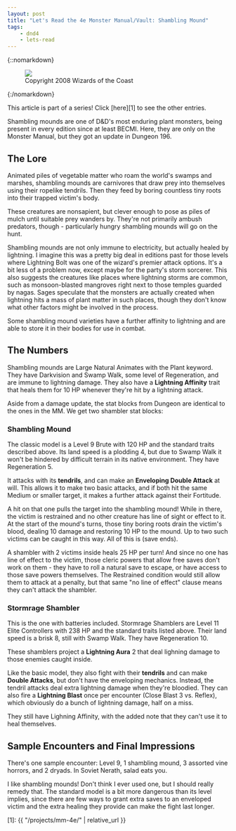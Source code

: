 ```yaml
---
layout: post
title: "Let's Read the 4e Monster Manual/Vault: Shambling Mound"
tags:
    - dnd4
    - lets-read
---
```


{::nomarkdown}
<figure class="right">
  <img src="{{ "/assets/wir-mm-4e-shambling-mound.png" | absolute_url }}"/>
  <figcaption>
    Copyright 2008 Wizards of the Coast
  </figcaption>
</figure>
{:/nomarkdown}

This article is part of a series! Click [here][1] to see the other entries.

Shambling mounds are one of D&D's most enduring plant monsters, being present in
every edition since at least BECMI. Here, they are only on the Monster Manual,
but they got an update in Dungeon 196.

## The Lore

Animated piles of vegetable matter who roam the world's swamps and marshes,
shambling mounds are carnivores that draw prey into themselves using their
ropelike tendrils. Then they feed by boring countless tiny roots into their
trapped victim's body.

These creatures are nonsapient, but clever enough to pose as piles of mulch
until suitable prey wanders by. They're not primarily ambush predators, though -
particularly hungry shambling mounds will go on the hunt.

Shambling mounds are not only immune to electricity, but actually healed by
lightning. I imagine this was a pretty big deal in editions past for those
levels where Lightning Bolt was one of the wizard's premier attack options. It's
a bit less of a problem now, except maybe for the party's storm sorcerer.  This
also suggests the creatures like places where lightning storms are common, such
as monsoon-blasted mangroves right next to those temples guarded by nagas. Sages
speculate that the monsters are actually created when lightning hits a mass of
plant matter in such places, though they don't know what other factors might be
involved in the process.

Some shambling mound varieties have a further affinity to lightning and are able
to store it in their bodies for use in combat.

## The Numbers

Shambling mounds are Large Natural Animates with the Plant keyword. They have
Darkvision and Swamp Walk, some level of Regeneration, and are immune to
lightning damage. They also have a **Lightning Affinity** trait that heals them
for 10 HP whenever they're hit by a lightning attack.

Aside from a damage update, the stat blocks from Dungeon are identical to the
ones in the MM. We get two shambler stat blocks:

### Shambling Mound

The classic model is a Level 9 Brute with 120 HP and the standard traits
described above. Its land speed is a plodding 4, but due to Swamp Walk it won't
be hindered by difficult terrain in its native environment. They have
Regeneration 5.

It attacks with its **tendrils**, and can make an **Enveloping Double Attack**
at will. This allows it to make two basic attacks, and if both hit the same
Medium or smaller target, it makes a further attack against their Fortitude.

A hit on that one pulls the target into the shambling mound! While in there, the
victim is restrained and no other creature has line of sight or effect to it. At
the start of the mound's turns, those tiny boring roots drain the victim's
blood, dealing 10 damage and restoring 10 HP to the mound. Up to two such
victims can be caught in this way. All of this is (save ends).

A shambler with 2 victims inside heals 25 HP per turn! And since no one has line
of effect to the victim, those cleric powers that allow free saves don't work on
them - they have to roll a natural save to escape, or have access to those save
powers themselves. The Restrained condition would still allow them to attack at
a penalty, but that same "no line of effect" clause means they can't attack the
shambler.

### Stormrage Shambler

This is the one with batteries included. Stormrage Shamblers are Level 11 Elite
Controllers with 238 HP and the standard traits listed above. Their land speed
is a brisk 8, still with Swamp Walk. They have Regeneration 10.

These shamblers project a **Lightning Aura** 2 that deal lighning damage to
those enemies caught inside.

Like the basic model, they also fight with their **tendrils** and can make
**Double Attacks**, but don't have the enveloping mechanics. Instead, the
tendril attacks deal extra lightning damage when they're bloodied. They can also
fire a **Lightning Blast** once per encounter (Close Blast 3 vs. Reflex), which
obviously do a bunch of lightning damage, half on a miss.

They still have Lighning Affinity, with the added note that they can't use it to
heal themselves.

## Sample Encounters and Final Impressions

There's one sample encounter: Level 9, 1 shambling mound, 3 assorted vine
horrors, and 2 dryads. In Soviet Nerath, salad eats you.

I like shambling mounds! Don't think I ever used one, but I should really remedy
that. The standard model is a bit more dangerous than its level implies, since
there are few ways to grant extra saves to an enveloped victim and the extra
healing they provide can make the fight last longer.

[1]: {{ "/projects/mm-4e/" | relative_url }}
